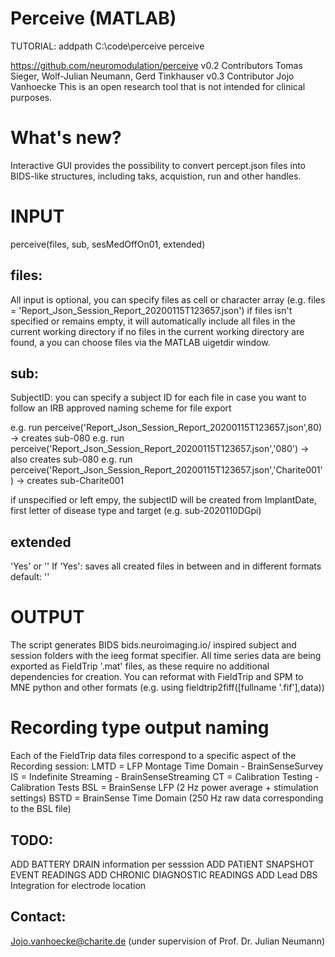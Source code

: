 # Perceive (MATLAB)

TUTORIAL:
addpath C:\code\perceive
perceive


https://github.com/neuromodulation/perceive 
v0.2 Contributors Tomas Sieger, Wolf-Julian Neumann, Gerd Tinkhauser
v0.3 Contributor Jojo Vanhoecke
This is an open research tool that is not intended for clinical purposes. 

# What's new?

Interactive GUI provides the possibility to convert percept.json files into BIDS-like structures,
including taks, acquistion, run and other handles.

# INPUT

perceive(files, sub, sesMedOffOn01, extended)

## files:
All input is optional, you can specify files as cell or character array
(e.g. files = 'Report_Json_Session_Report_20200115T123657.json') 
if files isn't specified or remains empty, it will automatically include
all files in the current working directory
if no files in the current working directory are found, a you can choose
files via the MATLAB uigetdir window.

## sub:
SubjectID: you can specify a subject ID for each file in case you want to follow an IRB approved naming scheme for file export

e.g. run perceive('Report_Json_Session_Report_20200115T123657.json',80) -> creates sub-080
e.g. run perceive('Report_Json_Session_Report_20200115T123657.json','080') -> also creates sub-080
e.g. run perceive('Report_Json_Session_Report_20200115T123657.json','Charite001') -> creates sub-Charite001

if unspecified or left empy, the subjectID will be created from
ImplantDate, first letter of disease type and target (e.g. sub-2020110DGpi)

## extended
'Yes' or ''
If 'Yes': saves all created files in between and in different formats
default: ''


# OUTPUT

The script generates BIDS bids.neuroimaging.io/ inspired subject and session folders with the
ieeg format specifier. 
All time series data are being exported as FieldTrip '.mat' files, as these require no additional dependencies for creation.
You can reformat with FieldTrip and SPM to MNE python and other formats (e.g. using fieldtrip2fiff([fullname '.fif'],data))

# Recording type output naming
Each of the FieldTrip data files correspond to a specific aspect of the Recording session: 
LMTD = LFP Montage Time Domain - BrainSenseSurvey
IS = Indefinite Streaming - BrainSenseStreaming
CT = Calibration Testing - Calibration Tests
BSL = BrainSense LFP (2 Hz power average + stimulation settings)
BSTD = BrainSense Time Domain (250 Hz raw data corresponding to the BSL file)

## TODO: 
ADD BATTERY DRAIN information per sesssion
ADD PATIENT SNAPSHOT EVENT READINGS
ADD CHRONIC DIAGNOSTIC READINGS
ADD Lead DBS Integration for electrode location

## Contact:
Jojo.vanhoecke@charite.de (under supervision of Prof. Dr. Julian Neumann)

